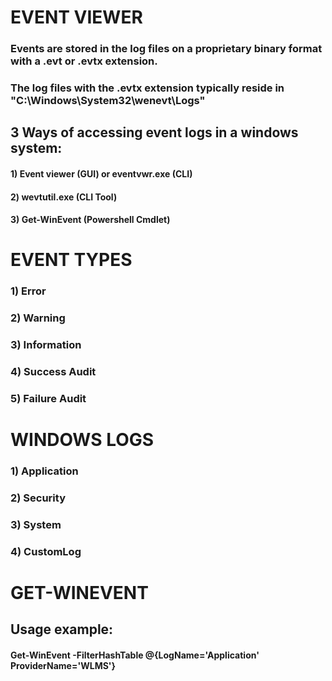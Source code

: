 # EVENT VIEWER

### Events are stored in the log files on a proprietary binary format with a .evt or .evtx extension.

### The log files with the .evtx extension typically reside in "C:\Windows\System32\wenevt\Logs"

## 3 Ways of accessing event logs in a windows system:

#### 1) Event viewer (GUI) or eventvwr.exe (CLI)

#### 2) wevtutil.exe (CLI Tool)

#### 3) Get-WinEvent (Powershell Cmdlet)

# EVENT TYPES

### 1) Error

### 2) Warning 

### 3) Information

### 4) Success Audit

### 5) Failure Audit

# WINDOWS LOGS

### 1) Application

### 2) Security

### 3) System

### 4) CustomLog

# GET-WINEVENT

## Usage example:

#### Get-WinEvent -FilterHashTable @{LogName='Application' ProviderName='WLMS'}
